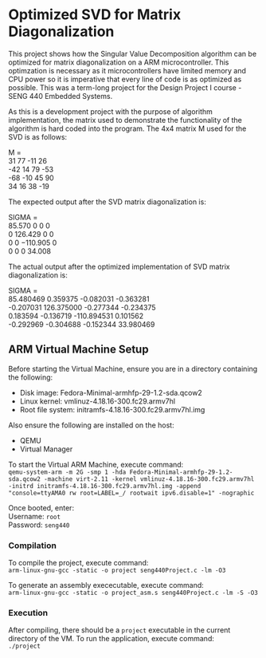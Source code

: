 # Optimized SVD for Matrix Diagonalization

This project shows how the Singular Value Decomposition algorithm can be optimized for matrix diagonalization on a ARM microcontroller. This optimzation is necessary as it microcontrollers have limited memory and CPU power so it is imperative that every line of code is as optimized as possible. This was a term-long project for the Design Project I course - SENG 440 Embedded Systems.

As this is a development project with the purpose of algorithm implementation, the matrix used to demonstrate the functionality of the algorithm is hard coded into the program.
The 4x4 matrix M used for the SVD is as follows:

M =\
31 77 -11 26 \
-42 14 79 -53 \
-68 -10 45 90 \
34 16 38 -19

The expected output after the SVD matrix diagonalization is:

SIGMA =\
85.570 0 0 0 \
0 126.429 0 0 \
0 0 −110.905 0 \
0 0 0 34.008 

The actual output after the optimized implementation of SVD matrix diagonalization is:

SIGMA =\
85.480469 0.359375 -0.082031 -0.363281 \
-0.207031 126.375000 -0.277344 -0.234375 \
0.183594 -0.136719 -110.894531 0.101562 \
-0.292969 -0.304688 -0.152344 33.980469

## ARM Virtual Machine Setup

Before starting the Virtual Machine, ensure you are in a directory containing the following:

-   Disk image: Fedora-Minimal-armhfp-29-1.2-sda.qcow2
-   Linux kernel: vmlinuz-4.18.16-300.fc29.armv7hl
-   Root file system: initramfs-4.18.16-300.fc29.armv7hl.img

Also ensure the following are installed on the host:

-   QEMU
-   Virtual Manager

To start the Virtual ARM Machine, execute command:\
`qemu-system-arm -m 2G -smp 1 -hda Fedora-Minimal-armhfp-29-1.2-sda.qcow2 -machine virt-2.11 -kernel vmlinuz-4.18.16-300.fc29.armv7hl -initrd initramfs-4.18.16-300.fc29.armv7hl.img -append "console=ttyAMA0 rw root=LABEL=_/ rootwait ipv6.disable=1" -nographic`

Once booted, enter:\
Username: `root`\
Password: `seng440`

### Compilation

To compile the project, execute command:\
`arm-linux-gnu-gcc -static -o project seng440Project.c -lm -O3`

To generate an assembly exececutable, execute command:\
`arm-linux-gnu-gcc -static -o project_asm.s seng440Project.c -lm -S -O3`

### Execution

After compiling, there should be a `project` executable in the current directory of the VM.
To run the application, execute command: \
`./project`

